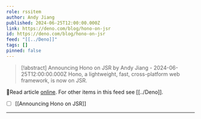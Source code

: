 ```yaml
---
role: rssitem
author: Andy Jiang
published: 2024-06-25T12:00:00.000Z
link: https://deno.com/blog/hono-on-jsr
id: https://deno.com/blog/hono-on-jsr
feed: "[[../Deno]]"
tags: []
pinned: false
---
```

> [!abstract] Announcing Hono on JSR by Andy Jiang - 2024-06-25T12:00:00.000Z
> Hono, a lightweight, fast, cross-platform web framework, is now on JSR.

🔗Read article [online](https://deno.com/blog/hono-on-jsr). For other items in this feed see [[../Deno]].

- [ ] [[Announcing Hono on JSR]]
- - -
